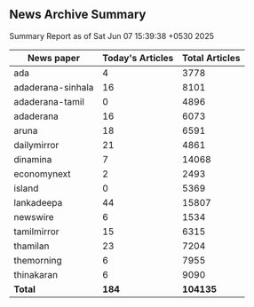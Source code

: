 <!-- @format -->
## News Archive Summary

Summary Report as of Sat Jun 07 15:39:38 +0530 2025

| News paper         | Today's Articles | Total Articles |
|--------------------|------------------|----------------|
| ada               | 4          | 3778        |
| adaderana-sinhala               | 16          | 8101        |
| adaderana-tamil               | 0          | 4896        |
| adaderana               | 16          | 6073        |
| aruna               | 18          | 6591        |
| dailymirror               | 21          | 4861        |
| dinamina               | 7          | 14068        |
| economynext               | 2          | 2493        |
| island               | 0          | 5369        |
| lankadeepa               | 44          | 15807        |
| newswire               | 6          | 1534        |
| tamilmirror               | 15          | 6315        |
| thamilan               | 23          | 7204        |
| themorning               | 6          | 7955        |
| thinakaran               | 6          | 9090        |
| **Total**          | **184**      | **104135** |

